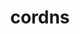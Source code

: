 ---
git: https://github.com/coredns
logohandle: corednsio
sort: coredns
title: cordns
twitter: https://x.com/corednsio
website: https://coredns.io/
---